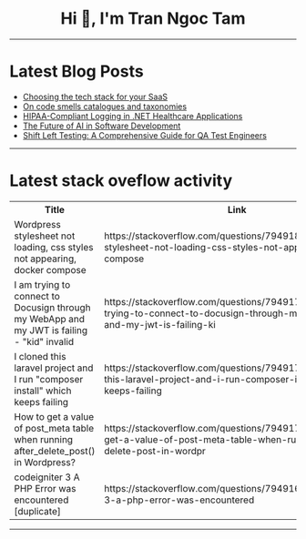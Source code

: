 <h1 align="center">Hi 👋, I'm Tran Ngoc Tam</h1>

---

# Latest Blog Posts 
<!-- BLOG-POST-LIST:START -->
- [Choosing the tech stack for your SaaS](https://dev.to/egor_kaleynik_7dbe9393e86/choosing-the-tech-stack-for-your-saas-13l2)
- [On code smells catalogues and taxonomies](https://dev.to/trikitrok/on-code-smells-catalogues-and-taxonomies-3ba6)
- [HIPAA-Compliant Logging in .NET Healthcare Applications](https://dev.to/bytehide/hipaa-compliant-logging-in-net-healthcare-applications-1mbj)
- [The Future of AI in Software Development](https://dev.to/sofia-tech/the-future-of-ai-in-software-development-m0g)
- [Shift Left Testing: A Comprehensive Guide for QA Test Engineers](https://dev.to/dheerajpd411/shift-left-testing-a-comprehensive-guide-for-qa-test-engineers-3dd0)
<!-- BLOG-POST-LIST:END -->

---

# Latest stack oveflow activity
<table>
  <tr><th>Title</th><th>Link</th></tr>
  <!-- STACKOVERFLOW:START --><tr><td>Wordpress stylesheet not loading, css styles not appearing, docker compose</td><td>https://stackoverflow.com/questions/79491843/wordpress-stylesheet-not-loading-css-styles-not-appearing-docker-compose</td></tr><tr><td>I am trying to connect to Docusign through my WebApp and my JWT is failing - &quot;kid&quot; invalid</td><td>https://stackoverflow.com/questions/79491777/i-am-trying-to-connect-to-docusign-through-my-webapp-and-my-jwt-is-failing-ki</td></tr><tr><td>I cloned this laravel project and I run &quot;composer install&quot; which keeps failing</td><td>https://stackoverflow.com/questions/79491761/i-cloned-this-laravel-project-and-i-run-composer-install-which-keeps-failing</td></tr><tr><td>How to get a value of post_meta table when running after_delete_post&lpar;&rpar; in Wordpress?</td><td>https://stackoverflow.com/questions/79491730/how-to-get-a-value-of-post-meta-table-when-running-after-delete-post-in-wordpr</td></tr><tr><td>codeigniter 3 A PHP Error was encountered [duplicate]</td><td>https://stackoverflow.com/questions/79491672/codeigniter-3-a-php-error-was-encountered</td></tr><!-- STACKOVERFLOW:END -->
</table>

---


